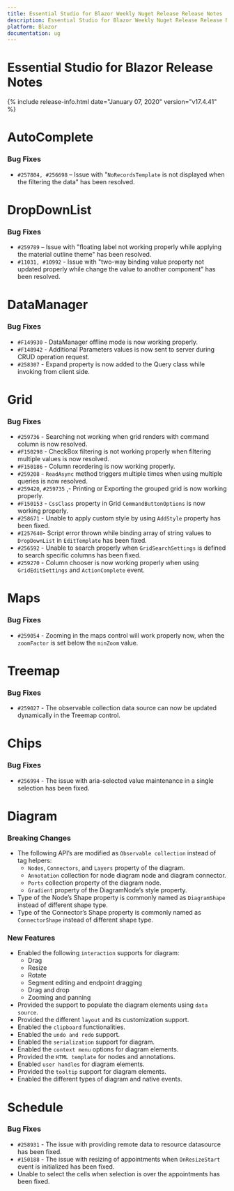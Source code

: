 ```yaml
---
title: Essential Studio for Blazor Weekly Nuget Release Release Notes  
description: Essential Studio for Blazor Weekly Nuget Release Release Notes  
platform: Blazor
documentation: ug
---
```


# Essential Studio for Blazor  Release Notes  

{% include release-info.html date="January 07, 2020"  version="v17.4.41" %} 

# AutoComplete

### Bug Fixes

- `#257804, #256698` – Issue with "`NoRecordsTemplate` is not displayed when the filtering the data" has been resolved.

# DropDownList

### Bug Fixes

- `#259789` – Issue with "floating label not working properly while applying the material outline theme" has been resolved.
- `#11031, #10992` - Issue with "two-way binding value property not updated properly while change the value to another component" has been resolved.

# DataManager

### Bug Fixes

- `#F149930` - DataManager offline mode is now working properly.
- `#F148942` - Additional Parameters values is now sent to server during CRUD operation request.
- `#258307` - Expand property is now added to the Query class while invoking from client side.

# Grid

### Bug Fixes

- `#259736` - Searching not working when grid renders with command column is now resolved.
- `#F150298` - CheckBox filtering is not working properly when filtering multiple values is now resolved.
- `#F150186` - Column reordering is now working properly.
- `#259208` - `ReadAsync` method triggers multiple times when using multiple queries is now resolved.
- `#259420`, `#259735` ,- Printing or Exporting the grouped grid is now working properly.
- `#F150153` - `CssClass` property in Grid `CommandButtonOptions` is now working properly.
- `#258671` - Unable to apply custom style by using `AddStyle` property has been fixed.
- `#I257640`- Script error thrown while binding array of string values to `DropDownList` in `EditTemplate` has been fixed.
- `#256592` - Unable to search properly when `GridSearchSettings` is defined to search specific columns has been fixed.
- `#259270` - Column chooser is now working properly when using `GridEditSettings` and `ActionComplete` event.

# Maps

### Bug Fixes

- `#259054` - Zooming in the maps control will work properly now, when the `zoomFactor` is set below the `minZoom` value.

# Treemap

### Bug Fixes

- `#259027` - The observable collection data source can now be updated dynamically in the Treemap control.

# Chips

### Bug Fixes

- `#256994` - The issue with aria-selected value maintenance in a single selection has been fixed.

# Diagram

### Breaking Changes

- The following API’s are modified as `Observable collection` instead of tag helpers:
    - `Nodes`, `Connectors`, and `Layers` property of the diagram.
    - `Annotation` collection for node diagram node and diagram connector.
    - `Ports` collection property of the diagram node.
    - `Gradient` property of the DiagramNode’s style property.
- Type of the Node’s Shape property is commonly named as `DiagramShape` instead of different shape type.
- Type of the Connector’s Shape property is commonly named as `ConnectorShape` instead of different shape type.

### New Features

- Enabled the following `interaction` supports for diagram:
    - Drag
    - Resize
    - Rotate
    - Segment editing and endpoint dragging
    - Drag and drop
    - Zooming and panning
- Provided the support to populate the diagram elements using `data source`.
- Provided the different `layout` and its customization support.
- Enabled the `clipboard` functionalities.
- Enabled the `undo and redo` support.
- Enabled the `serialization` support for diagram.
- Enabled the `context menu` options for diagram elements.
- Provided the `HTML template` for nodes and annotations.
- Enabled `user handles` for diagram elements.
- Provided the `tooltip` support for diagram elements.
- Enabled the different types of diagram and native events.

# Schedule

### Bug Fixes

- `#258931` - The issue with providing remote data to resource datasource has been fixed.
- `#150188` - The issue with resizing of appointments when `OnResizeStart` event is initialized has been fixed.
- Unable to select the cells when selection is over the appointments has been fixed.
